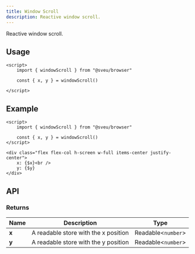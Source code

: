 ```yaml
---
title: Window Scroll
description: Reactive window scroll.
---
```


<script>
    import Meta from "$components/meta.svelte"
</script>

<Meta />

Reactive window scroll.

## Usage

```svelte
<script>
    import { windowScroll } from "@sveu/browser"

    const { x, y } = windowScroll()

</script>
```

## Example

```svelte live ln
<script>
    import { windowScroll } from "@sveu/browser"

    const { x, y } = windowScroll()
</script>

<div class="flex flex-col h-screen w-full items-center justify-center">
    x: {$x}<br />
    y: {$y}
</div>
```

## API

### Returns

| Name        | Description                          | Type                          |
| ----------- | ------------------------------------ | ----------------------------- |
| **x**       | A readable store with the x position | Readable<`number`>            |
| **y**       | A readable store with the y position | Readable<`number`>            |
